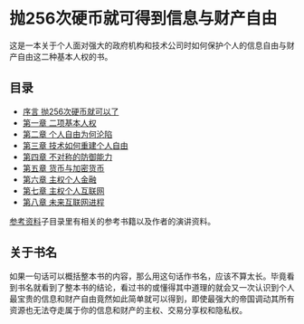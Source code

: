 # 抛256次硬币就可得到信息与财产自由

这是一本关于个人面对强大的政府机构和技术公司时如何保护个人的信息自由与财产自由这二种基本人权的书。

## 目录

- [序言 抛256次硬币就可以了](./content/ch0.md)
- [第一章 二项基本人权](./content/ch1.md)
- [第二章 个人自由为何沦陷](./content/ch2.md)
- [第三章 技术如何重建个人自由](./content/ch3.md)
- [第四章 不对称的防御能力](./content/ch4.md)
- [第五章 货币与加密货币](./content/ch5.md)
- [第六章 主权个人金融](./content/ch6.md)
- [第七章 主权个人互联网](./content/ch7.md)
- [第八章 未来互联网进程](./content/ch8.md)

[参考资料](./reference/)子目录里有相关的参考书籍以及作者的演讲资料。

## 关于书名

如果一句话可以概括整本书的内容，那么用这句话作书名，应该不算太长。毕竟看到书名就看到了整本书的结论，看过书的或懂得其中道理的就会又一次认识到个人最宝贵的信息和财产自由竟然如此简单就可以得到，即使最强大的帝国调动其所有资源也无法夺走属于你的信息和财产的主权、交易分享权和隐私权。
